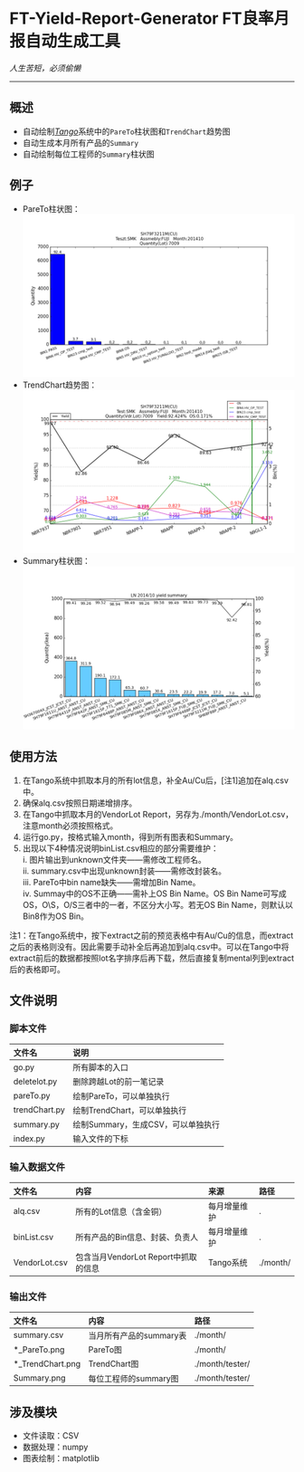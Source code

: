 # FT-Yield-Report-Generator FT良率月报自动生成工具  
*人生苦短，必须偷懒*
***
## 概述
- 自动绘制[*Tango*](http://tango-yes.com)系统中的`PareTo`柱状图和`TrendChart`趋势图
- 自动生成本月所有产品的`Summary`
- 自动绘制每位工程师的`Summary`柱状图

## 例子
- PareTo柱状图：
![image](https://raw.githubusercontent.com/eric6356/FT-Yield-Report-Generator/master/example/SH79F3211M_FUJI_SMK_CU_201410_PareTo.png)
- TrendChart趋势图：
![image](https://raw.githubusercontent.com/eric6356/FT-Yield-Report-Generator/master/example/SH79F3211M_FUJI_SMK_CU_201410_TrendChart.png)
- Summary柱状图：
![image](https://raw.githubusercontent.com/eric6356/FT-Yield-Report-Generator/master/example/summary.png)


## 使用方法
1.	在Tango系统中抓取本月的所有lot信息，补全Au/Cu后，[注1]追加在alq.csv中。
2.	确保alq.csv按照日期递增排序。
3.	在Tango中抓取本月的VendorLot Report，另存为./month/VendorLot.csv，注意month必须按照格式。
4.	运行go.py，按格式输入month，得到所有图表和Summary。
5.	出现以下4种情况说明binList.csv相应的部分需要维护：  
    i.	图片输出到unknown文件夹——需修改工程师名。  
    ii.	summary.csv中出现unknown封装——需修改封装名。  
    iii.	PareTo中bin name缺失——需增加Bin Name。  
    iv.	Summay中的OS不正确——需补上OS Bin Name。OS Bin Name可写成OS，O\S，O/S三者中的一者，不区分大小写。若无OS Bin Name，则默认以Bin8作为OS Bin。
    
注1：在Tango系统中，按下extract之前的预览表格中有Au/Cu的信息，而extract之后的表格则没有。因此需要手动补全后再追加到alq.csv中。可以在Tango中将extract前后的数据都按照lot名字排序后再下载，然后直接复制mental列到extract后的表格即可。


## 文件说明
### 脚本文件
| 文件名        | 说明                            |
| :------------ |:------------------------------|
| go.py         | 所有脚本的入口                   |
| deletelot.py  | 删除跨越Lot的前一笔记录           |
| pareTo.py     | 绘制PareTo，可以单独执行          |
| trendChart.py | 绘制TrendChart，可以单独执行      |
| summary.py    | 绘制Summary，生成CSV，可以单独执行 |
| index.py      | 输入文件的下标                   |


### 输入数据文件
| 文件名         | 内容                              | 来源        | 路径      |
| :------------ |:----------------------------------|:-----------|:----------|
| alq.csv       | 所有的Lot信息（含金铜）              | 每月增量维护 | .        |
| binList.csv   | 所有产品的Bin信息、封装、负责人       | 每月增量维护 | .        |
| VendorLot.csv | 包含当月VendorLot Report中抓取的信息 | Tango系统   | ./month/ |


### 输出文件
| 文件名            | 内容                  | 路径             |
| :--------------- |:----------------------|:----------------|
| summary.csv      | 当月所有产品的summary表 | ./month/        |
| \*_PareTo.png    | PareTo图              | ./month/        |
| \*_TrendChart.png| TrendChart图          | ./month/tester/ |
| Summary.png      | 每位工程师的summary图   | ./month/tester/ |

## 涉及模块
- 文件读取：CSV
- 数据处理：numpy
- 图表绘制：matplotlib


